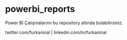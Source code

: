 # powerbi_reports

Power BI Çalışmalarımı bu repository altında bulabilirsiniz.

twitter.com/furkaninal | 
linkedin.com/in/furkaninal
